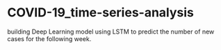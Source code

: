 # COVID-19_time-series-analysis

building Deep Learning model using LSTM to predict the number of new cases for the following week.

